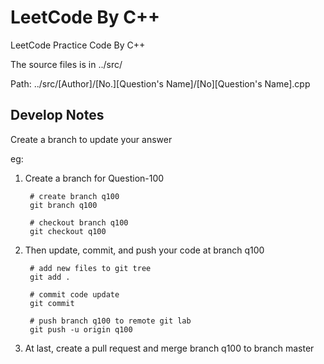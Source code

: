 # LeetCode By C++

LeetCode Practice Code By C++

The source files is in ../src/

Path: ../src/[Author]/[No.][Question's Name]/[No][Question's Name].cpp

## Develop Notes

Create a branch to update your answer

eg:

1. Create a branch for Question-100
    
        # create branch q100
        git branch q100

        # checkout branch q100
        git checkout q100

2. Then update, commit, and push your code at branch q100
    
        # add new files to git tree
        git add .

        # commit code update
        git commit
        
        # push branch q100 to remote git lab
        git push -u origin q100

3. At last, create a pull request and merge branch q100 to branch master
